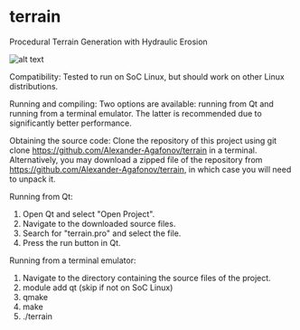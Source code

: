 # terrain
Procedural Terrain Generation with Hydraulic Erosion

![alt text](https://i.imgur.com/MNuLoG6.png)

Compatibility:
Tested to run on SoC Linux, but should work on other Linux distributions. 

Running and compiling:
Two options are available: running from Qt and running from a terminal emulator. The latter is recommended due to significantly better performance.

Obtaining the source code:
Clone the repository of this project using git clone https://github.com/Alexander-Agafonov/terrain in a terminal. Alternatively, you may download a zipped file of the repository from https://github.com/Alexander-Agafonov/terrain, in which case you will need to unpack it.

Running from Qt:
1. Open Qt and select "Open Project".
2. Navigate to the downloaded source files.
3. Search for "terrain.pro" and select the file.
4. Press the run button in Qt.

Running from a terminal emulator:
1. Navigate to the directory containing the source files of the project.
2. module add qt (skip if not on SoC Linux)
3. qmake
4. make
5. ./terrain
